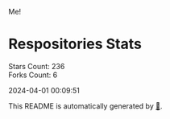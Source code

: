 Me!

# Respositories Stats
Stars Count: 236  
Forks Count: 6

2024-04-01 00:09:51  

This README is automatically generated by [🐰](https://github.com/rnitta/rnitta).
